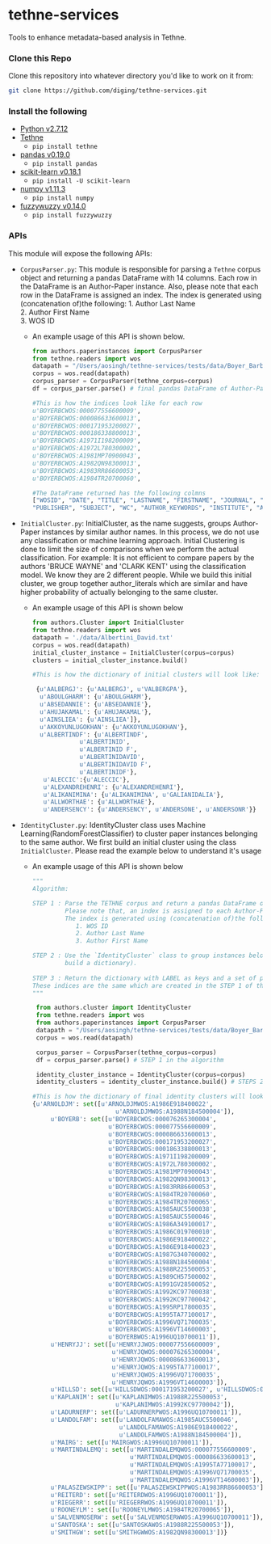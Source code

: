 # tethne-services
Tools to enhance metadata-based analysis in Tethne.


### Clone this Repo
Clone this repository into whatever directory you'd like to work on it from:

```bash
git clone https://github.com/diging/tethne-services.git
```

### Install the following
*   [Python v2.7.12](https://www.python.org/downloads/release/python-2712/)
*   [Tethne](http://pythonhosted.org/tethne/)
    *   `pip install tethne`
*   [pandas v0.19.0](http://pandas.pydata.org/)
    *   `pip install pandas`
*   [scikit-learn v0.18.1](http://scikit-learn.org/stable/)
    *   `pip install -U scikit-learn`
*   [numpy v1.11.3](http://www.numpy.org/)
    *   `pip install numpy`
*   [fuzzywuzzy v0.14.0](https://pypi.python.org/pypi/fuzzywuzzy)
    *   `pip install fuzzywuzzy`


### APIs

This module will expose the following APIs:

* `CorpusParser.py`: 
This module is responsible for parsing a `Tethne` corpus object and returning a pandas DataFrame with 14 columns. 
Each row in the DataFrame is an Author-Paper instance. Also, please note that each row in the DataFrame is assigned an index.
The index is generated using (concatenation of)the following:
                    1. Author Last Name         
                    2. Author First Name             
                    3. WOS ID

    * An example usage of this API is shown below.
    
        ```python
        from authors.paperinstances import CorpusParser
        from tethne.readers import wos
        datapath = "/Users/aosingh/tethne-services/tests/data/Boyer_Barbara.txt"
        corpus = wos.read(datapath)
        corpus_parser = CorpusParser(tethne_corpus=corpus)
        df = corpus_parser.parse() # final pandas DataFrame of Author-Paper instances.
        
        #This is how the indices look like for each row
        u'BOYERBCWOS:000077556600009',
        u'BOYERBCWOS:000086633600013',
        u'BOYERBCWOS:000171953200027',
        u'BOYERBCWOS:000186338800013',
        u'BOYERBCWOS:A1971I198200009',
        u'BOYERBCWOS:A1972L780300002',
        u'BOYERBCWOS:A1981MP70900043',
        u'BOYERBCWOS:A1982QN98300013',
        u'BOYERBCWOS:A1983RR86600053',
        u'BOYERBCWOS:A1984TR20700060',
        
        #The DataFrame returned has the following colmns
        ["WOSID", "DATE", "TITLE", "LASTNAME", "FIRSTNAME", "JOURNAL", "EMAILADDRESS",
        "PUBLISHER", "SUBJECT", "WC", "AUTHOR_KEYWORDS", "INSTITUTE", "AUTH_LITERAL", "CO-AUTHORS"]
        
        ```
     
* `InitialCluster.py`: 
InitialCluster, as the name suggests, groups Author-Paper instances by similar author names. In this process, we
do not use any classification or machine learning approach. Initial Clustering is done to limit the size of comparisons when we perform the actual classification.
For example: It is not efficient to compare papers by the authors 'BRUCE WAYNE' and 'CLARK KENT' using the classification model. We know they are 2 different people.
While we build this initial cluster, we group together author_literals which are similar and have higher probability of actually belonging to the same cluster.

    * An example usage of this API is shown below 
    
        ```python
        from authors.Cluster import InitialCluster
        from tethne.readers import wos
        datapath = './data/Albertini_David.txt'
        corpus = wos.read(datapath)
        initial_cluster_instance = InitialCluster(corpus=corpus)
        clusters = initial_cluster_instance.build()
        
        #This is how the dictionary of initial clusters will look like:
        
         {u'AALBERGJ': {u'AALBERGJ', u'VALBERGPA'},
          u'ABOULGHARM': {u'ABOULGHARM'},
          u'ABSEDANNIE': {u'ABSEDANNIE'},
          u'AHUJAKAMAL': {u'AHUJAKAMAL'},
          u'AINSLIEA': {u'AINSLIEA']},
          u'AKKOYUNLUGOKHAN': {u'AKKOYUNLUGOKHAN'},
          u'ALBERTINDF': {u'ALBERTINDF',
                     u'ALBERTINID',
                     u'ALBERTINID F',
                     u'ALBERTINIDAVID',
                     u'ALBERTINIDAVID F',
                     u'ALBERTINIDF'},
           u'ALECCIC':{u'ALECCIC'},
           u'ALEXANDREHENRI': {u'ALEXANDREHENRI'},
           u'ALIKANIMINA': {u'ALIKANIMINA', u'GALIANIDALIA'},
           u'ALLWORTHAE': {u'ALLWORTHAE'},
           u'ANDERSENCY': {u'ANDERSENCY', u'ANDERSONE', u'ANDERSONR'}}
        
        
        ```

* `IdentityCluster.py`: 
IdentityCluster class uses Machine Learning(RandomForestClassifier) to cluster paper instances belonging to the same
author. We first build an initial cluster using the class `InitialCluster`. Please read the example below to understand it's usage

    * An example usage of this API is shown below 
    
        ```python
        """
        Algorithm: 
        
        STEP 1 : Parse the TETHNE corpus and return a pandas DataFrame of Author-paper instances. 
                 Please note that, an index is assigned to each Author-Paper instance.
                 The index is generated using (concatenation of)the following:
                    1. WOS ID
                    2. Author Last Name
                    3. Author First Name

        STEP 2 : Use the `IdentityCluster` class to group instances belonging to the same class(Basically, 
                 build a dictionary).   
              
        STEP 3 : Return the dictionary with LABEL as keys and a set of pandas DataFrame indexes as values. 
        These indices are the same which are created in the STEP 1 of the algorithm
        """
        
         from authors.cluster import IdentityCluster
         from tethne.readers import wos
         from authors.paperinstances import CorpusParser
         datapath = "/Users/aosingh/tethne-services/tests/data/Boyer_Barbara.txt"
         corpus = wos.read(datapath)

         corpus_parser = CorpusParser(tethne_corpus=corpus)
         df = corpus_parser.parse() # STEP 1 in the algorithm

         identity_cluster_instance = IdentityCluster(corpus=corpus)
         identity_clusters = identity_cluster_instance.build() # STEPS 2 and 3 in the algorithm
        
        #This is how the dictionary of final identity clusters will look like:
        {u'ARNOLDJM': set([u'ARNOLDJMWOS:A1986E918400022',
                               u'ARNOLDJMWOS:A1988N184500004']),
             u'BOYERB': set([u'BOYERBCWOS:000076265300004',
                             u'BOYERBCWOS:000077556600009',
                             u'BOYERBCWOS:000086633600013',
                             u'BOYERBCWOS:000171953200027',
                             u'BOYERBCWOS:000186338800013',
                             u'BOYERBCWOS:A1971I198200009',
                             u'BOYERBCWOS:A1972L780300002',
                             u'BOYERBCWOS:A1981MP70900043',
                             u'BOYERBCWOS:A1982QN98300013',
                             u'BOYERBCWOS:A1983RR86600053',
                             u'BOYERBCWOS:A1984TR20700060',
                             u'BOYERBCWOS:A1984TR20700065',
                             u'BOYERBCWOS:A1985AUC5500038',
                             u'BOYERBCWOS:A1985AUC5500046',
                             u'BOYERBCWOS:A1986A349100017',
                             u'BOYERBCWOS:A1986C019700010',
                             u'BOYERBCWOS:A1986E918400022',
                             u'BOYERBCWOS:A1986E918400023',
                             u'BOYERBCWOS:A1987G340700002',
                             u'BOYERBCWOS:A1988N184500004',
                             u'BOYERBCWOS:A1988R225500053',
                             u'BOYERBCWOS:A1989CH57500002',
                             u'BOYERBCWOS:A1991GV28500052',
                             u'BOYERBCWOS:A1992KC97700038',
                             u'BOYERBCWOS:A1992KC97700042',
                             u'BOYERBCWOS:A1995RP17800035',
                             u'BOYERBCWOS:A1995TA77100017',
                             u'BOYERBCWOS:A1996VQ71700035',
                             u'BOYERBCWOS:A1996VT14600003',
                             u'BOYERBWOS:A1996UQ10700011']),
             u'HENRYJJ': set([u'HENRYJJWOS:000077556600009',
                              u'HENRYJQWOS:000076265300004',
                              u'HENRYJQWOS:000086633600013',
                              u'HENRYJQWOS:A1995TA77100017',
                              u'HENRYJQWOS:A1996VQ71700035',
                              u'HENRYJQWOS:A1996VT14600003']),
             u'HILLSD': set([u'HILLSDWOS:000171953200027', u'HILLSDWOS:000186338800013']),
             u'KAPLANIM': set([u'KAPLANIMWOS:A1988R225500053',
                               u'KAPLANIMWOS:A1992KC97700042']),
             u'LADURNERP': set([u'LADURNERPWOS:A1996UQ10700011']),
             u'LANDOLFAM': set([u'LANDOLFAMAWOS:A1985AUC5500046',
                                u'LANDOLFAMAWOS:A1986E918400022',
                                u'LANDOLFAMWOS:A1988N184500004']),
             u'MAIRG': set([u'MAIRGWOS:A1996UQ10700011']),
             u'MARTINDALEMQ': set([u'MARTINDALEMQWOS:000077556600009',
                                   u'MARTINDALEMQWOS:000086633600013',
                                   u'MARTINDALEMQWOS:A1995TA77100017',
                                   u'MARTINDALEMQWOS:A1996VQ71700035',
                                   u'MARTINDALEMQWOS:A1996VT14600003']),
             u'PALASZEWSKIPP': set([u'PALASZEWSKIPPWOS:A1983RR86600053']),
             u'REITERD': set([u'REITERDWOS:A1996UQ10700011']),
             u'RIEGERR': set([u'RIEGERRWOS:A1996UQ10700011']),
             u'ROONEYLM': set([u'ROONEYLMWOS:A1984TR20700065']),
             u'SALVENMOSERW': set([u'SALVENMOSERWWOS:A1996UQ10700011']),
             u'SANTOSKA': set([u'SANTOSKAWOS:A1988R225500053']),
             u'SMITHGW': set([u'SMITHGWWOS:A1982QN98300013'])}
        ```


 

